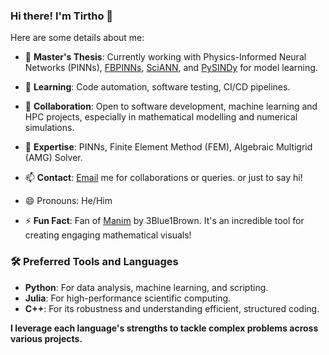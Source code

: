 ### Hi there! I'm Tirtho 👋

<!--
**tirtho109/tirtho109** is a ✨ _special_ ✨ repository because its `README.md` (this file) appears on your GitHub profile.

Here are some ideas to get you started:

- 🔭 I’m currently working on ...
- 🌱 I’m currently learning ...
- 👯 I’m looking to collaborate on ...
- 🤔 I’m looking for help with ...
- 💬 Ask me about ...
- 📫 How to reach me: ...
- 😄 Pronouns: ...
- ⚡ Fun fact: ...
-->
Here are some details about me:

- 🔭 **Master's Thesis**: Currently working with Physics-Informed Neural Networks (PINNs), [FBPINNs](https://github.com/benmoseley/FBPINNs), [SciANN](https://github.com/sciann/sciann), and [PySINDy](https://github.com/dynamicslab/pysindy) for model learning.
  
- 🌱 **Learning**: Code automation, software testing, CI/CD pipelines.
  
- 👯 **Collaboration**: Open to software development, machine learning and HPC projects, especially in mathematical modelling and numerical simulations.
  
- 💬 **Expertise**: PINNs, Finite Element Method (FEM), Algebraic Multigrid (AMG) Solver.
  
- 📫 **Contact**: [Email](tirthoss109@gmail.com) me for collaborations or queries. or just to say hi!
  
- 😄 Pronouns: He/Him
  
- ⚡ **Fun Fact**: Fan of [Manim](https://github.com/3b1b/manim) by 3Blue1Brown. It's an incredible tool for creating engaging mathematical visuals!

### 🛠️ Preferred Tools and Languages

- **Python**: For data analysis, machine learning, and scripting.
- **Julia**: For high-performance scientific computing.
- **C++**: For its robustness and understanding efficient, structured coding.

**I leverage each language's strengths to tackle complex problems across various projects.**
